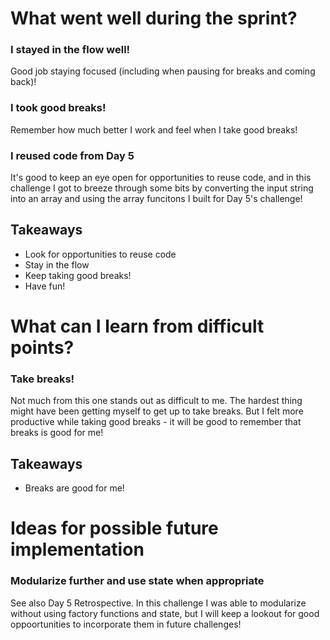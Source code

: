 # What went well during the sprint?

### I stayed in the flow well!

Good job staying focused (including when pausing for breaks and coming back)!

### I took good breaks!

Remember how much better I work and feel when I take good breaks!

### I reused code from Day 5

It's good to keep an eye open for opportunities to reuse code, and in this
challenge I got to breeze through some bits by converting the input string into
an array and using the array funcitons I built for Day 5's challenge!

## Takeaways

- Look for opportunities to reuse code
- Stay in the flow
- Keep taking good breaks!
- Have fun!

# What can I learn from difficult points?

### Take breaks!

Not much from this one stands out as difficult to me. The hardest thing might
have been getting myself to get up to take breaks. But I felt more productive
while taking good breaks - it will be good to remember that breaks is good for
me!

## Takeaways

- Breaks are good for me!

# Ideas for possible future implementation

### Modularize further and use state when appropriate

See also Day 5 Retrospective. In this challenge I was able to modularize without
using factory functions and state, but I will keep a lookout for good
oppoortunities to incorporate them in future challenges!
